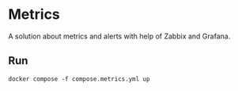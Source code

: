 # Metrics

A solution about metrics and alerts with help of Zabbix and Grafana.

## Run

```
docker compose -f compose.metrics.yml up
```
